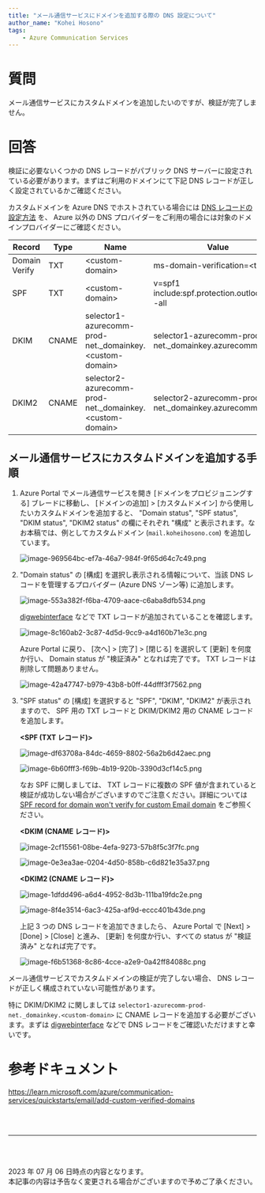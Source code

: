 ```yaml
---
title: "メール通信サービスにドメインを追加する際の DNS 設定について"
author_name: "Kohei Hosono"
tags:
    - Azure Communication Services
---
```


# 質問

メール通信サービスにカスタムドメインを追加したいのですが、検証が完了しません。

# 回答

検証に必要ないくつかの DNS レコードがパブリック DNS サーバーに設定されている必要があります。まずはご利用のドメインにて下記 DNS レコードが正しく設定されているかご確認ください。

カスタムドメインを Azure DNS でホストされている場合には [DNS レコードの設定方法](https://learn.microsoft.com/ja-jp/azure/dns/tutorial-alias-rr) を、 Azure 以外の DNS プロバイダーをご利用の場合には対象のドメインプロバイダーにご確認ください。

| Record | Type | Name | Value |
|--|--|--|--|
| Domain Verify | TXT | \<custom-domain\> | ms-domain-verification=\<token\> |
| SPF | TXT | \<custom-domain\> | v=spf1 include:spf.protection.outlook.com -all |
| DKIM | CNAME | selector1-azurecomm-prod-net._domainkey.\<custom-domain\> | selector1-azurecomm-prod-net._domainkey.azurecomm.net |
| DKIM2 | CNAME | selector2-azurecomm-prod-net._domainkey.\<custom-domain\> | selector2-azurecomm-prod-net._domainkey.azurecomm.net |

## メール通信サービスにカスタムドメインを追加する手順

1. Azure Portal でメール通信サービスを開き [ドメインをプロビジョニングする] ブレードに移動し、 [ドメインの追加] > [カスタムドメイン] から使用したいカスタムドメインを追加すると、 "Domain status", "SPF status", "DKIM status", "DKIM2 status" の欄にそれぞれ "構成" と表示されます。なお本稿では、例としてカスタムドメイン (`mail.koheihosono.com`) を追加しています。

    ![image-969564bc-ef7a-46a7-984f-9f65d64c7c49.png]({{site.baseurl}}/media/2023/07/image-969564bc-ef7a-46a7-984f-9f65d64c7c49.png)

2. "Domain status" の [構成] を選択し表示される情報について、当該 DNS レコードを管理するプロバイダー (Azure DNS ゾーン等) に追加します。

    ![image-553a382f-f6ba-4709-aace-c6aba8dfb534.png]({{site.baseurl}}/media/2023/07/image-553a382f-f6ba-4709-aace-c6aba8dfb534.png)

    [digwebinterface](https://digwebinterface.com) などで TXT レコードが追加されていることを確認します。

    ![image-8c160ab2-3c87-4d5d-9cc9-a4d160b71e3c.png]({{site.baseurl}}/media/2023/07/image-8c160ab2-3c87-4d5d-9cc9-a4d160b71e3c.png)

    Azure Portal に戻り、 [次へ] > [完了] > [閉じる] を選択して [更新] を何度か行い、 Domain status が "検証済み" となれば完了です。 TXT レコードは削除して問題ありません。

    ![image-42a47747-b979-43b8-b0ff-44dfff3f7562.png]({{site.baseurl}}/media/2023/07/image-42a47747-b979-43b8-b0ff-44dfff3f7562.png)

3. "SPF status" の [構成] を選択すると "SPF", "DKIM", "DKIM2" が表示されますので、 SPF 用の TXT レコードと DKIM/DKIM2 用の CNAME レコードを追加します。

    **<SPF (TXT レコード)>**

    ![image-df63708a-84dc-4659-8802-56a2b6d42aec.png]({{site.baseurl}}/media/2023/07/image-df63708a-84dc-4659-8802-56a2b6d42aec.png)

    ![image-6b60fff3-f69b-4b19-920b-3390d3cf14c5.png]({{site.baseurl}}/media/2023/07/image-6b60fff3-f69b-4b19-920b-3390d3cf14c5.png)

    なお SPF に関しましては、 TXT レコードに複数の SPF 値が含まれていると検証が成功しない場合がございますのでご注意ください。詳細については [SPF record for domain won't verify for custom Email domain](https://learn.microsoft.com/en-us/answers/questions/929882/spf-record-for-domain-wont-verify-for-custom-email) をご参照ください。

    **<DKIM (CNAME レコード)>**

    ![image-2cf15561-08be-4efa-9273-57b8f5c3f7fc.png]({{site.baseurl}}/media/2023/07/image-2cf15561-08be-4efa-9273-57b8f5c3f7fc.png)

    ![image-0e3ea3ae-0204-4d50-858b-c6d821e35a37.png]({{site.baseurl}}/media/2023/07/image-0e3ea3ae-0204-4d50-858b-c6d821e35a37.png)

    **<DKIM2 (CNAME レコード)>**

    ![image-1dfdd496-a6d4-4952-8d3b-111ba19fdc2e.png]({{site.baseurl}}/media/2023/07/image-1dfdd496-a6d4-4952-8d3b-111ba19fdc2e.png)

    ![image-8f4e3514-6ac3-425a-af9d-eccc401b43de.png]({{site.baseurl}}/media/2023/07/image-8f4e3514-6ac3-425a-af9d-eccc401b43de.png)

    上記 3 つの DNS レコードを追加できましたら、 Azure Portal で [Next] > [Done] > [Close] と進み、 [更新] を何度か行い、すべての status が "検証済み" となれば完了です。

    ![image-f6b51368-8c86-4cce-a2e9-0a42ff84088c.png]({{site.baseurl}}/media/2023/07/image-f6b51368-8c86-4cce-a2e9-0a42ff84088c.png)

メール通信サービスでカスタムドメインの検証が完了しない場合、 DNS レコードが正しく構成されていない可能性があります。

特に DKIM/DKIM2 に関しましては `selector1-azurecomm-prod-net._domainkey.<custom-domain>` に CNAME レコードを追加する必要がございます。まずは [digwebinterface](https://digwebinterface.com) などで DNS レコードをご確認いただけますと幸いです。

# 参考ドキュメント

<https://learn.microsoft.com/azure/communication-services/quickstarts/email/add-custom-verified-domains>

<br>
<br>

---

<br>
<br>

2023 年 07 月 06 日時点の内容となります。<br>
本記事の内容は予告なく変更される場合がございますので予めご了承ください。

<br>
<br>